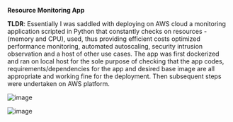 **Resource Monitoring App**

**TLDR**: Essentially I was saddled with deploying on AWS cloud a monitoring application scripted in Python that constantly checks on resources - (memory and CPU), used, thus providing efficient costs optimized performance monitoring, automated autoscaling, security intrusion observation and a host of other use cases. The app was first dockerized and ran on local host for the sole purpose of checking that the app codes, requirements/dependencies for the app and desired base image are all appropriate and working fine for the deployment. Then subsequent steps were undertaken on AWS platform. 

![image](https://github.com/Olalere1/MonitoringApp1/assets/52172707/2abf2f49-73b7-462d-b74c-830f6e883452)

![image](https://github.com/Olalere1/MonitoringApp1/assets/52172707/56513883-9a20-497a-9b11-1786f3bb1929)


